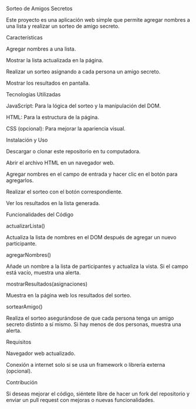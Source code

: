 Sorteo de Amigos Secretos

Este proyecto es una aplicación web simple que permite agregar nombres a una lista y realizar un sorteo de amigo secreto.

Características

Agregar nombres a una lista.

Mostrar la lista actualizada en la página.

Realizar un sorteo asignando a cada persona un amigo secreto.

Mostrar los resultados en pantalla.

Tecnologías Utilizadas

JavaScript: Para la lógica del sorteo y la manipulación del DOM.

HTML: Para la estructura de la página.

CSS (opcional): Para mejorar la apariencia visual.

Instalación y Uso

Descargar o clonar este repositorio en tu computadora.

Abrir el archivo HTML en un navegador web.

Agregar nombres en el campo de entrada y hacer clic en el botón para agregarlos.

Realizar el sorteo con el botón correspondiente.

Ver los resultados en la lista generada.

Funcionalidades del Código

actualizarLista()

Actualiza la lista de nombres en el DOM después de agregar un nuevo participante.

agregarNombres()

Añade un nombre a la lista de participantes y actualiza la vista. Si el campo está vacío, muestra una alerta.

mostrarResultados(asignaciones)

Muestra en la página web los resultados del sorteo.

sortearAmigo()

Realiza el sorteo asegurándose de que cada persona tenga un amigo secreto distinto a sí mismo. Si hay menos de dos personas, muestra una alerta.

Requisitos

Navegador web actualizado.

Conexión a internet solo si se usa un framework o librería externa (opcional).

Contribución

Si deseas mejorar el código, siéntete libre de hacer un fork del repositorio y enviar un pull request con mejoras o nuevas funcionalidades.
